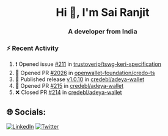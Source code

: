 <h1 align="center">Hi 👋, I'm Sai Ranjit</h1>
<h3 align="center">A developer from India</h3>

### :zap: Recent Activity

<!--START_SECTION:activity-->
1. ❗ Opened issue [#211](https://github.com/trustoverip/tswg-keri-specification/issues/211) in [trustoverip/tswg-keri-specification](https://github.com/trustoverip/tswg-keri-specification)
2. 💪 Opened PR [#2026](https://github.com/openwallet-foundation/credo-ts/pull/2026) in [openwallet-foundation/credo-ts](https://github.com/openwallet-foundation/credo-ts)
3. 🚀 Published release [v1.0.10](https://github.com/credebl/adeya-wallet/releases/tag/v1.0.10) in [credebl/adeya-wallet](https://github.com/credebl/adeya-wallet)
4. 💪 Opened PR [#215](https://github.com/credebl/adeya-wallet/pull/215) in [credebl/adeya-wallet](https://github.com/credebl/adeya-wallet)
5. ❌ Closed PR [#214](https://github.com/credebl/adeya-wallet/pull/214) in [credebl/adeya-wallet](https://github.com/credebl/adeya-wallet)
<!--END_SECTION:activity-->

## 🌐 Socials:
[![LinkedIn](https://img.shields.io/badge/LinkedIn-%230077B5.svg?logo=linkedin&logoColor=white)](https://linkedin.com/in/sairanjit) [![Twitter](https://img.shields.io/badge/Twitter-%231DA1F2.svg?logo=Twitter&logoColor=white)](https://twitter.com/sairanjit_) 
